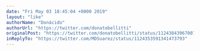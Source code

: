 ```yaml
---
date: "Fri May 03 18:45:04 +0000 2019"
layout: "like"
authorName: "Donácido"
authorUrl: "https://twitter.com/donatobellitti"
originalPost: "https://twitter.com/donatobellitti/status/1124384396700782592"
inReplyTo: "https://twitter.com/MDSuarez/status/1124353591341473793"
---
```

